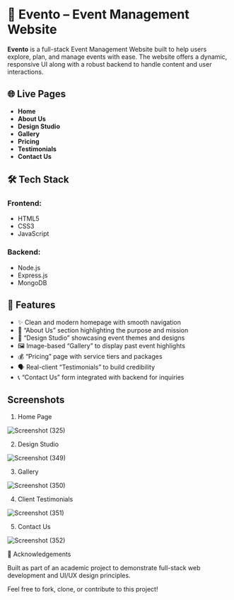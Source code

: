 # 🎉 Evento – Event Management Website

**Evento** is a full-stack Event Management Website built to help users explore, plan, and manage events with ease. The website offers a dynamic, responsive UI along with a robust backend to handle content and user interactions.

## 🌐 Live Pages

- **Home**
- **About Us**
- **Design Studio**
- **Gallery**
- **Pricing**
- **Testimonials**
- **Contact Us**

## 🛠️ Tech Stack

### Frontend:
- HTML5  
- CSS3  
- JavaScript  

### Backend:
- Node.js  
- Express.js  
- MongoDB  

## 🔑 Features

- ✨ Clean and modern homepage with smooth navigation
- 🏢 “About Us” section highlighting the purpose and mission
- 🎨 “Design Studio” showcasing event themes and designs
- 🖼️ Image-based “Gallery” to display past event highlights
- 💰 “Pricing” page with service tiers and packages
- 🗣️ Real-client “Testimonials” to build credibility
- 📞 “Contact Us” form integrated with backend for inquiries

## Screenshots



1) Home Page


![Screenshot (325)](https://github.com/user-attachments/assets/8657fa6f-fe9f-434f-9d3e-1cf782638450)


2) Design Studio


![Screenshot (349)](https://github.com/user-attachments/assets/2c50497a-24c5-4a48-8798-beedb0dba79c)


3) Gallery


![Screenshot (350)](https://github.com/user-attachments/assets/53addc8f-0116-4fee-9233-e1c6cfb27f97)


4) Client Testimonials


![Screenshot (351)](https://github.com/user-attachments/assets/35096499-5efc-4d01-b6e6-8cdfe97fdda9)


5) Contact Us


![Screenshot (352)](https://github.com/user-attachments/assets/57571208-99dc-45c1-beea-ec9c1feaf7ab)


🙌 Acknowledgements


Built as part of an academic project to demonstrate full-stack web development and UI/UX design principles.

Feel free to fork, clone, or contribute to this project!





